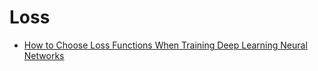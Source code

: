 # Loss

- [How to Choose Loss Functions When Training Deep Learning Neural Networks](https://machinelearningmastery.com/how-to-choose-loss-functions-when-training-deep-learning-neural-networks/)
